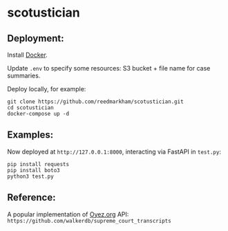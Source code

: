 # scotustician

## Deployment:
Install [Docker](https://docs.docker.com/desktop/install/mac-install/).

Update `.env` to specify some resources: S3 bucket + file name for case summaries.

Deploy locally, for example:
```
git clone https://github.com/reedmarkham/scotustician.git
cd scotustician
docker-compose up -d
```

## Examples:
Now deployed at `http://127.0.0.1:8000`, interacting via FastAPI in `test.py`:
```
pip install requests
pip install boto3
python3 test.py
```

## Reference:
A popular implementation of [Oyez.org](https://www.oyez.org/) API:
`https://github.com/walkerdb/supreme_court_transcripts`